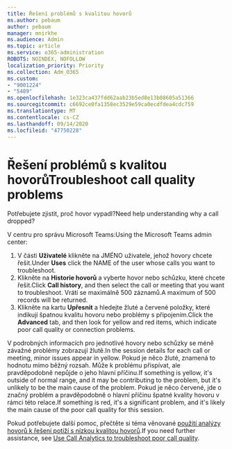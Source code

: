 ```yaml
---
title: Řešení problémů s kvalitou hovorů
ms.author: pebaum
author: pebaum
manager: mnirkhe
ms.audience: Admin
ms.topic: article
ms.service: o365-administration
ROBOTS: NOINDEX, NOFOLLOW
localization_priority: Priority
ms.collection: Adm_O365
ms.custom:
- "9001224"
- "5489"
ms.openlocfilehash: 1e323ca437fdd62aab23b5ed8e13b08605a51366
ms.sourcegitcommit: c6692ce0fa1358ec3529e59ca0ecdfdea4cdc759
ms.translationtype: MT
ms.contentlocale: cs-CZ
ms.lasthandoff: 09/14/2020
ms.locfileid: "47750228"
---
```

# <a name="troubleshoot-call-quality-problems"></a><span data-ttu-id="298e6-102">Řešení problémů s kvalitou hovorů</span><span class="sxs-lookup"><span data-stu-id="298e6-102">Troubleshoot call quality problems</span></span>

<span data-ttu-id="298e6-103">Potřebujete zjistit, proč hovor vypadl?</span><span class="sxs-lookup"><span data-stu-id="298e6-103">Need help understanding why a call dropped?</span></span>

<span data-ttu-id="298e6-104">V centru pro správu Microsoft Teams:</span><span class="sxs-lookup"><span data-stu-id="298e6-104">Using the Microsoft Teams admin center:</span></span>

1. <span data-ttu-id="298e6-105">V části **Uživatelé** klikněte na JMÉNO uživatele, jehož hovory chcete řešit.</span><span class="sxs-lookup"><span data-stu-id="298e6-105">Under **Uses** click the NAME of the user whose calls you want to troubleshoot.</span></span>
2. <span data-ttu-id="298e6-106">Klikněte na **Historie hovorů** a vyberte hovor nebo schůzku, které chcete řešit.</span><span class="sxs-lookup"><span data-stu-id="298e6-106">Click **Call history**, and then select the call or meeting that you want to troubleshoot.</span></span> <span data-ttu-id="298e6-107">Vrátí se maximálně 500 záznamů.</span><span class="sxs-lookup"><span data-stu-id="298e6-107">A maximum of 500 records will be returned.</span></span>
3. <span data-ttu-id="298e6-108">Klikněte na kartu **Upřesnit** a hledejte žluté a červené položky, které indikují špatnou kvalitu hovoru nebo problémy s připojením.</span><span class="sxs-lookup"><span data-stu-id="298e6-108">Click the **Advanced** tab, and then look for yellow and red items, which indicate poor call quality or connection problems.</span></span>

<span data-ttu-id="298e6-109">V podrobných informacích pro jednotlivé hovory nebo schůzky se méně závažné problémy zobrazují žlutě.</span><span class="sxs-lookup"><span data-stu-id="298e6-109">In the session details for each call or meeting, minor issues appear in yellow.</span></span> <span data-ttu-id="298e6-110">Pokud je něco žluté, znamená to hodnotu mimo běžný rozsah. Může k problému přispívat, ale pravděpodobně nepůjde o jeho hlavní příčinu.</span><span class="sxs-lookup"><span data-stu-id="298e6-110">If something is yellow, it's outside of normal range, and it may be contributing to the problem, but it's unlikely to be the main cause of the problem.</span></span> <span data-ttu-id="298e6-111">Pokud je něco červené, jde o značný problém a pravděpodobně o hlavní příčinu špatné kvality hovoru v rámci této relace.</span><span class="sxs-lookup"><span data-stu-id="298e6-111">If something is red, it's a significant problem, and it's likely the main cause of the poor call quality for this session.</span></span>

<span data-ttu-id="298e6-112">Pokud potřebujete další pomoc, přečtěte si téma věnované [použití analýzy hovorů k řešení potíží s nízkou kvalitou hovorů](https://docs.microsoft.com/microsoftteams/use-call-analytics-to-troubleshoot-poor-call-quality#troubleshoot-call-quality-problems-using-call-analytics).</span><span class="sxs-lookup"><span data-stu-id="298e6-112">If you need further assistance, see [Use Call Analytics to troubleshoot poor call quality](https://docs.microsoft.com/microsoftteams/use-call-analytics-to-troubleshoot-poor-call-quality#troubleshoot-call-quality-problems-using-call-analytics).</span></span>
